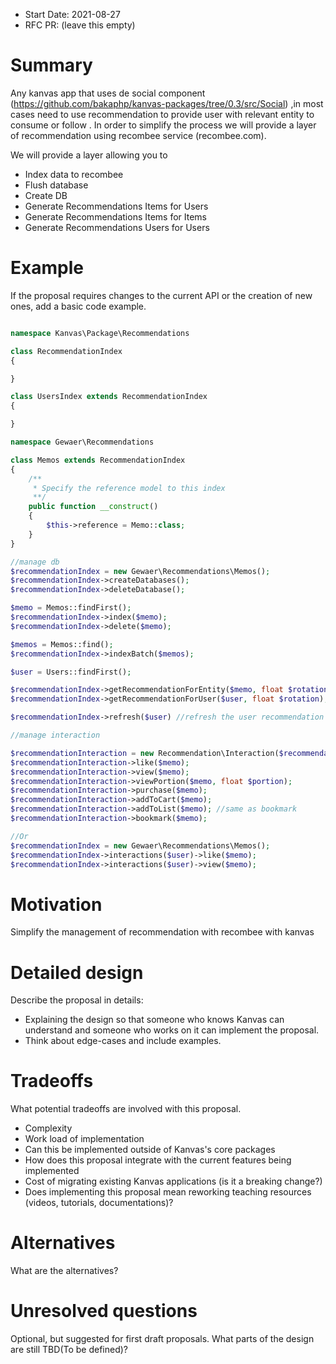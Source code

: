 - Start Date: 2021-08-27
- RFC PR: (leave this empty)

# Summary

Any kanvas app that uses de social component (https://github.com/bakaphp/kanvas-packages/tree/0.3/src/Social) ,in most cases need to use recommendation to provide user with relevant entity to consume or follow . In order to simplify the process we will provide a layer of recommendation using recombee service (recombee.com).

We will provide a layer allowing you to 
- Index data to recombee
- Flush database
- Create DB
- Generate Recommendations Items for Users
- Generate Recommendations Items for Items
- Generate Recommendations Users for Users
# Example

If the proposal requires changes to the current API or the creation of new ones, add a basic code example.

```php

namespace Kanvas\Package\Recommendations

class RecommendationIndex
{

}

class UsersIndex extends RecommendationIndex
{

}
```

```php
namespace Gewaer\Recommendations

class Memos extends RecommendationIndex
{
    /**
     * Specify the reference model to this index
     **/
    public function __construct()
    {
        $this->reference = Memo::class;
    }
}
```

```php
//manage db
$recommendationIndex = new Gewaer\Recommendations\Memos();
$recommendationIndex->createDatabases();
$recommendationIndex->deleteDatabase();

$memo = Memos::findFirst();
$recommendationIndex->index($memo);
$recommendationIndex->delete($memo);

$memos = Memos::find();
$recommendationIndex->indexBatch($memos);

$user = Users::findFirst();

$recommendationIndex->getRecommendationForEntity($memo, float $rotation); //list of memos
$recommendationIndex->getRecommendationForUser($user, float $rotation); //list of memos

$recommendationIndex->refresh($user) //refresh the user recommendation

//manage interaction

$recommendationInteraction = new Recommendation\Interaction($recommendationIndex, $this->userData);
$recommendationInteraction->like($memo);
$recommendationInteraction->view($memo);
$recommendationInteraction->viewPortion($memo, float $portion);
$recommendationInteraction->purchase($memo);
$recommendationInteraction->addToCart($memo);
$recommendationInteraction->addToList($memo); //same as bookmark
$recommendationInteraction->bookmark($memo);

//Or
$recommendationIndex = new Gewaer\Recommendations\Memos();
$recommendationIndex->interactions($user)->like($memo);
$recommendationIndex->interactions($user)->view($memo);
```

# Motivation

Simplify the management of recommendation with recombee with kanvas

# Detailed design

Describe the proposal in details:

- Explaining the design so that someone who knows Kanvas can understand and someone who works on it can implement the proposal. 
- Think about edge-cases and include examples.

# Tradeoffs

What potential tradeoffs are involved with this proposal.

- Complexity
- Work load of implementation
- Can this be implemented outside of Kanvas's core packages
- How does this proposal integrate with the current features being implemented
- Cost of migrating existing Kanvas applications (is it a breaking change?)
- Does implementing this proposal mean reworking teaching resources (videos, tutorials, documentations)?

# Alternatives

What are the alternatives?

# Unresolved questions

Optional, but suggested for first draft proposals. What parts of the design are still TBD(To be defined)?
